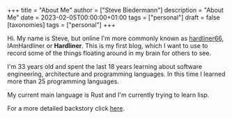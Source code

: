 +++
title = "About Me"
author = ["Steve Biedermann"]
description = "About Me"
date = 2023-02-05T00:00:00+01:00
tags = ["personal"]
draft = false
[taxonomies]
  tags = ["personal"]
+++

Hi. My name is Steve, but online I'm more commonly known as [hardliner66](https://github.com/hardliner66), IAmHardliner or **Hardliner**. This is my first blog,
which I want to use to record some of the things floating around in my brain for others to see.

I'm 33 years old and spent the last 18 years learning about software engineering, architecture and programming languages. In this time I learned more than
25 programming languages.

My current main language is Rust and I'm currently trying to learn lisp.

For a more detailed backstory click [here](../about-detailed).